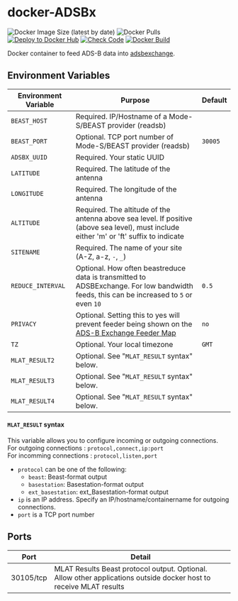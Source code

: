 # docker-ADSBx

![Docker Image Size (latest by date)](https://img.shields.io/docker/image-size/jeremiec82/adsbx?style=plastic)
![Docker Pulls](https://img.shields.io/docker/pulls/jeremiec82/adsbx?style=plastic)
[![Deploy to Docker Hub](https://github.com/Jeremie-C/docker-ADSBx/actions/workflows/deploy.yml/badge.svg)](https://github.com/Jeremie-C/docker-ADSBx/actions/workflows/deploy.yml)
[![Check Code](https://github.com/Jeremie-C/docker-ADSBx/actions/workflows/check_code.yml/badge.svg)](https://github.com/Jeremie-C/docker-ADSBx/actions/workflows/check_code.yml)
[![Docker Build](https://github.com/Jeremie-C/docker-ADSBx/actions/workflows/test_build.yml/badge.svg)](https://github.com/Jeremie-C/docker-ADSBx/actions/workflows/test_build.yml)

Docker container to feed ADS-B data into [adsbexchange](https://www.adsbexchange.com).

## Environment Variables

| Environment Variable | Purpose | Default |
| -------------------- | ------- | ------- |
| `BEAST_HOST` | Required. IP/Hostname of a Mode-S/BEAST provider (readsb) |         |
| `BEAST_PORT` | Optional. TCP port number of Mode-S/BEAST provider (readsb) | `30005`   |
| `ADSBX_UUID` | Required. Your static UUID |  |
| `LATITUDE`   | Required. The latitude of the antenna |  |
| `LONGITUDE`  | Required. The longitude of the antenna |  |
| `ALTITUDE`   | Required. The altitude of the antenna above sea level. If positive (above sea level), must include either 'm' or 'ft' suffix to indicate |  |
| `SITENAME`   | Required. The name of your site (A-Z, a-z, `-`, `_`) | |
| `REDUCE_INTERVAL` | Optional. How often beastreduce data is transmitted to ADSBExchange. For low bandwidth feeds, this can be increased to `5` or even `10` | `0.5` |
| `PRIVACY`    | Optional. Setting this to yes will prevent feeder being shown on the [ADS-B Exchange Feeder Map](https://map.adsbexchange.com/mlat-map/)| `no` |
| `TZ`         | Optional. Your local timezone | `GMT` |
| `MLAT_RESULT2` | Optional. See "`MLAT_RESULT` syntax" below. |  |
| `MLAT_RESULT3` | Optional. See "`MLAT_RESULT` syntax" below. |  |
| `MLAT_RESULT4` | Optional. See "`MLAT_RESULT` syntax" below. |  |

#### `MLAT_RESULT` syntax

This variable allows you to configure incoming or outgoing connections.  
For outgoing connections : `protocol,connect,ip:port`  
For incomming connections : `protocol,listen,port`

* `protocol` can be one of the following:
  * `beast`: Beast-format output
  * `basestation`: Basestation-format output
  * `ext_basestation`: ext_Basestation-format output
* `ip` is an IP address. Specify an IP/hostname/containername for outgoing connections.
* `port` is a TCP port number

## Ports

| Port | Detail |
| ---- | ------ |
| 30105/tcp | MLAT Results Beast protocol output. Optional. Allow other applications outside docker host to receive MLAT results |
